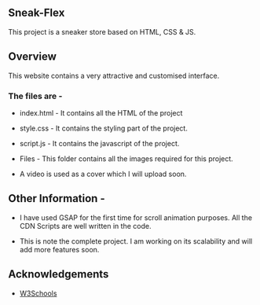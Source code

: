 ## Sneak-Flex

This project is a sneaker store based on HTML, CSS &amp; JS. 


## Overview

This website contains a very attractive and customised interface. 

### The files are - 

- index.html - It contains all the HTML of the project

- style.css - It contains the styling part of the project.

- script.js - It contains the javascript of the project.

- Files - This folder contains all the images required for this project.

- A video is used as a cover which I will upload soon.

## Other Information - 

- I have used GSAP for the first time for scroll animation purposes. All the CDN Scripts are well written in the code.

- This is note the complete project. I am working on its scalability and will add more features soon.

## Acknowledgements

 
 - [W3Schools](https://www.w3schools.com/)
 

